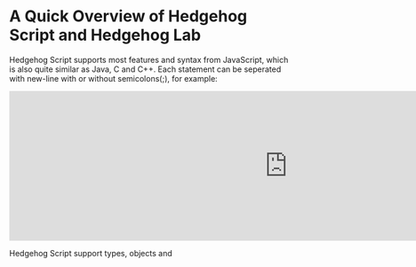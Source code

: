 # A Quick Overview of Hedgehog Script and Hedgehog Lab

Hedgehog Script supports most features and syntax from JavaScript, which is also quite similar as Java, C and C++. Each statement can be seperated with new-line with or without semicolons(;), for example:

<iframe src="https://hhlab.dev/?code=a%20%3D%201%20%20%20%20%20%20%20%2F%2F%20OK%0D%0Ab%20%3D%202%3B%20%20%20%20%20%20%2F%2F%20OK%0D%0Alet%20c%20%3D%203%3B%20%20%2F%2F%20OK&auto_run=true" allowfullscreen width="1000" height="270" frameborder="no" border="0" marginwidth="0" marginheight="0"></iframe>

Hedgehog Script support types, objects and